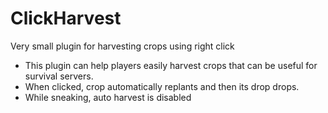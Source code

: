 # ClickHarvest
Very small plugin for harvesting crops using right click

* This plugin can help players easily harvest crops that can be useful for survival servers.
* When clicked, crop automatically replants and then its drop drops.
* While sneaking, auto harvest is disabled
